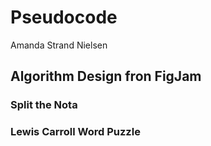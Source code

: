 # Pseudocode

Amanda Strand Nielsen



## Algorithm Design fron FigJam


### Split the Nota



### Lewis Carroll Word Puzzle